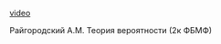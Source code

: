[video](https://www.youtube.com/playlist?list=PLthfp5exSWEr8tRK-Yf-i9aXgcFJ-O16d)

Райгородский А.М. Теория вероятности (2к ФБМФ)

